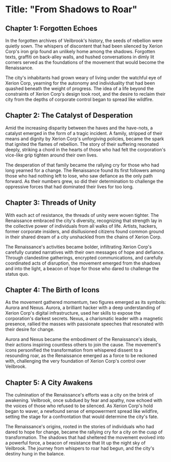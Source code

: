 # Title: "From Shadows to Roar"
## Chapter 1: Forgotten Echoes
In the forgotten archives of Veilbrook's history, the seeds of rebellion were quietly sown. The whispers of discontent that had been silenced by Xerion Corp's iron grip found an unlikely home among the shadows. Forgotten texts, graffiti on back-alley walls, and hushed conversations in dimly lit corners served as the foundations of the movement that would become the Renaissance.

The city's inhabitants had grown weary of living under the watchful eye of Xerion Corp, yearning for the autonomy and individuality that had been quashed beneath the weight of progress. The idea of a life beyond the constraints of Xerion Corp's design took root, and the desire to reclaim their city from the depths of corporate control began to spread like wildfire.
## Chapter 2: The Catalyst of Desperation
Amid the increasing disparity between the haves and the have-nots, a catalyst emerged in the form of a tragic incident. A family, stripped of their means and dignity by Xerion Corp's unforgiving policies, became the spark that ignited the flames of rebellion. The story of their suffering resonated deeply, striking a chord in the hearts of those who had felt the corporation's vice-like grip tighten around their own lives.

The desperation of that family became the rallying cry for those who had long yearned for a change. The Renaissance found its first followers among those who had nothing left to lose, who saw defiance as the only path forward. As their numbers grew, so did their determination to challenge the oppressive forces that had dominated their lives for too long.
## Chapter 3: Threads of Unity
With each act of resistance, the threads of unity were woven tighter. The Renaissance embraced the city's diversity, recognizing that strength lay in the collective power of individuals from all walks of life. Artists, hackers, former corporate insiders, and disillusioned citizens found common ground in their shared dream of a city unshackled from the chains of Xerion Corp.

The Renaissance's activities became bolder, infiltrating Xerion Corp's carefully curated narratives with their own messages of hope and defiance. Through clandestine gatherings, encrypted communications, and carefully coordinated acts of disruption, the movement emerged from the shadows and into the light, a beacon of hope for those who dared to challenge the status quo.
## Chapter 4: The Birth of Icons
As the movement gathered momentum, two figures emerged as its symbols: Aurora and Nexus. Aurora, a brilliant hacker with a deep understanding of Xerion Corp's digital infrastructure, used her skills to expose the corporation's darkest secrets. Nexus, a charismatic leader with a magnetic presence, rallied the masses with passionate speeches that resonated with their desire for change.

Aurora and Nexus became the embodiment of the Renaissance's ideals, their actions inspiring countless others to join the cause. The movement's icons personified the transformation from whispered dissent to a resounding roar, as the Renaissance emerged as a force to be reckoned with, challenging the very foundation of Xerion Corp's control over Veilbrook.
## Chapter 5: A City Awakens
The culmination of the Renaissance's efforts was a city on the brink of awakening. Veilbrook, once subdued by fear and apathy, now echoed with the voices of those who refused to be silenced. As Xerion Corp's hold began to waver, a newfound sense of empowerment spread like wildfire, setting the stage for a confrontation that would determine the city's fate.

The Renaissance's origins, rooted in the stories of individuals who had dared to hope for change, became the rallying cry for a city on the cusp of transformation. The shadows that had sheltered the movement evolved into a powerful force, a beacon of resistance that lit up the night sky of Veilbrook. The journey from whispers to roar had begun, and the city's destiny hung in the balance.
